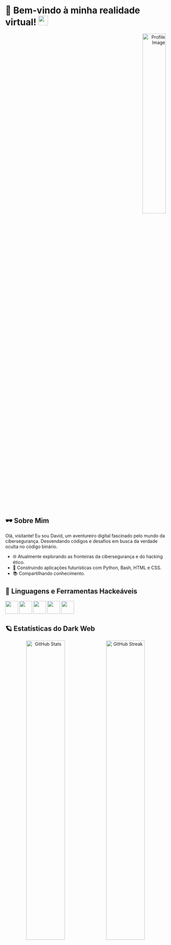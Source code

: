 # 👾 Bem-vindo à minha realidade virtual! <img width="30" src="https://emojis.slackmojis.com/emojis/images/1593555389/9579/blob_excited.gif?1593555389" alt="party blob" />

<div align="right">
  <img width="38%" src="https://media.discordapp.net/attachments/1002426335597166615/1002428789411815486/IMG_20220729_011221_647.jpg?width=676&height=676" alt="Profile Image" />
</div>

## 🕶️ Sobre Mim

Olá, visitante! Eu sou David, um aventureiro digital fascinado pelo mundo da cibersegurança. Desvendando códigos e desafios em busca da verdade oculta no código binário.

- 🌐 Atualmente explorando as fronteiras da cibersegurança e do hacking ético.
- 🚀 Construindo aplicações futurísticas com Python, Bash, HTML e CSS.
- 📚 Compartilhando conhecimento.

## 🦠 Linguagens e Ferramentas Hackeáveis

<code><img height="40" width="40" src="https://cdn.jsdelivr.net/gh/devicons/devicon/icons/python/python-original.svg"></code>
<code><img height="40" width="40" src="https://cdn.jsdelivr.net/gh/devicons/devicon/icons/bash/bash-original.svg"></code>
<code><img height="40" width="40" src="https://cdn.jsdelivr.net/gh/devicons/devicon/icons/html5/html5-original.svg"></code>
<code><img height="40" width="40" src="https://cdn.jsdelivr.net/gh/devicons/devicon/icons/css3/css3-original.svg"></code>
<code><img height="40" width="40" src="https://cdn.jsdelivr.net/gh/devicons/devicon/icons/javascript/javascript-original.svg"></code>

## 🪐 Estatísticas do Dark Web

<div align="center">
  <img src="https://github-readme-stats.vercel.app/api?username=Davidx30&theme=radical&title_color=ff3068" alt="GitHub Stats" width="49%" />
  <img src="http://github-readme-streak-stats.herokuapp.com/?user=Davidx30&theme=radical&date_format=M%20j%5B%2C%20Y%5D&ring=ff3068&fire=ff3068&sideNums=ff3068" alt="GitHub Streak" width="49%" />
</div>

## 🌌 Linguagens Mais Utilizadas

<div align="center">
  <img src="https://github-readme-stats.vercel.app/api/top-langs/?username=Davidx30&layout=compact&langs_count=5&theme=radical" alt="Most Used Languages" />
</div>

## 👾 "No mundo virtual, somos todos zeros e uns. Mas algumas mentes brilham com código de neón." 🎮

![GIF](https://media.giphy.com/media/dLolp8dtrYCJi/giphy.gif?width=500)

